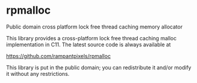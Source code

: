 # rpmalloc
Public domain cross platform lock free thread caching memory allocator

This library provides a cross-platform lock free thread caching malloc implementation in C11.
The latest source code is always available at

https://github.com/rampantpixels/rpmalloc

This library is put in the public domain; you can redistribute it and/or modify it without any restrictions.
